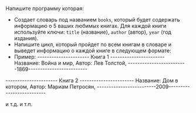Напишите программу которая:
- Создает словарь под названием `books`, который будет содержать информацию о 5 ваших любимых книгах. Для каждой книги используйте ключи: `title` (название), `author` (автор), `year` (год издания).
- Напишите цикл, который пройдет по всем книгам в словаре и выведет информацию о каждой книге в следующем формате:
- Пример:
---------------------- Книга 1 -----------------------
 Название: Война и мир, Автор: Лев Толстой,
-------------------------1869-------------------------
 
---------------------- Книга 2 -----------------------
 Название: Дом в котором, Автор: Мариам Петросян,
-------------------------2009--------------------------
 
 и т.д. и т.п.
